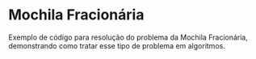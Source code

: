 # Mochila Fracionária

Exemplo de código para resolução do problema da Mochila Fracionária, demonstrando como tratar esse tipo de problema em algoritmos.
